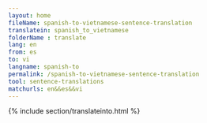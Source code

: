 ```yaml
---
layout: home
fileName: spanish-to-vietnamese-sentence-translation
translatein: spanish_to_vietnamese
folderName : translate
lang: en
from: es
to: vi
langname: spanish-to
permalink: /spanish-to-vietnamese-sentence-translation
tool: sentence-translations
matchurls: en&&es&&vi
---
```

{% include section/translateinto.html %}

